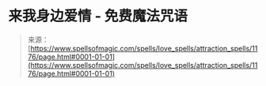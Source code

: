 <!--yml

category: 未分类

date: 2024-06-12 18:34:03

-->

# 来我身边爱情 - 免费魔法咒语

> 来源：[https://www.spellsofmagic.com/spells/love_spells/attraction_spells/1176/page.html#0001-01-01](https://www.spellsofmagic.com/spells/love_spells/attraction_spells/1176/page.html#0001-01-01)
